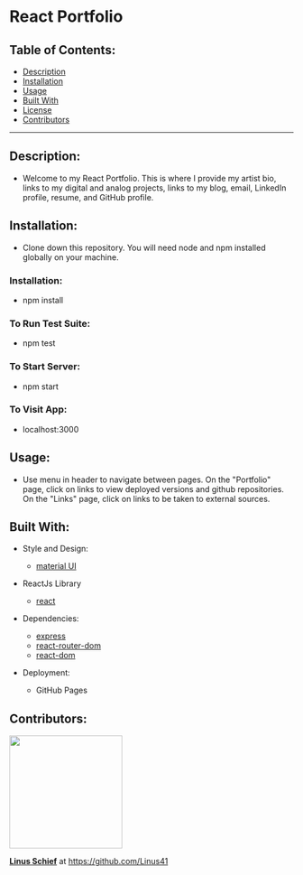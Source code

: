 # React Portfolio

## Table of Contents:

- [Description](#description)
- [Installation](#installation)
- [Usage](#usage)
- [Built With](#built-with)
- [License](#license)
- [Contributors](#contributors)

---

## Description:
- Welcome to my React Portfolio. This is where I provide my artist bio, links to my digital and analog projects, links to my blog, email, LinkedIn profile, resume, and GitHub profile.

## Installation:

- Clone down this repository. You will need node and npm installed globally on your machine.

### Installation:

- npm install

### To Run Test Suite:

- npm test

###  To Start Server:

- npm start

### To Visit App:

- localhost:3000

## Usage:

- Use menu in header to navigate between pages. On the "Portfolio" page, click on links to view deployed versions and github repositories. On the "Links" page, click on links to be taken to external sources.

## Built With:

- Style and Design:
  - [material UI](https://material-ui.com/)
- ReactJs Library
  - [react](https://www.npmjs.com/package/react)
- Dependencies:
  - [express](https://www.npmjs.com/package/express)
  - [react-router-dom](https://www.npmjs.com/package/react-router-dom)
  - [react-dom](https://www.npmjs.com/package/react-dom)
  
- Deployment:
  - GitHub Pages


## Contributors:

<img src="https://avatars0.githubusercontent.com/u/59541141?v=4" width="200" height="200"/>

**[Linus Schief](https://github.com/Linus41)** at https://github.com/Linus41

